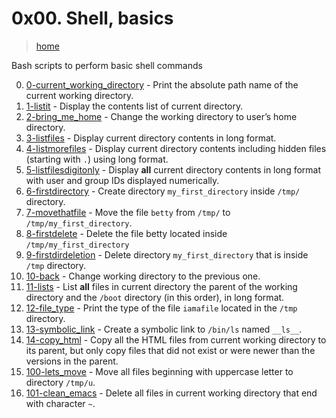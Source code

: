 # 0x00. Shell, basics

> [home](../README.md)

Bash scripts to perform basic shell commands

0. [0-current_working_directory](./0-current_working_directory) - Print the
absolute path name of the current working directory.
1. [1-listit](./1-listit) - Display the contents list of current directory.
2. [2-bring_me_home](./2-bring_me_home) - Change the working directory to
   user’s home directory.
3. [3-listfiles](./3-listfiles) - Display current directory contents in long
   format.
4. [4-listmorefiles](./4-listmorefiles) - Display current directory contents
   including hidden files (starting with `.`) using long format.
5. [5-listfilesdigitonly](./5-listfilesdigitonly) - Display **all** current
   directory contents in long format with user and group IDs displayed
   numerically.
6. [6-firstdirectory](./6-firstdirectory) - Create directory
   `my_first_directory` inside `/tmp/` directory.
7. [7-movethatfile](./7-movethatfile) - Move the file `betty` from `/tmp/`
   to `/tmp/my_first_directory`.
8. [8-firstdelete](./8-firstdelete) - Delete the file betty located inside
   `/tmp/my_first_directory`
9. [9-firstdirdeletion](./9-firstdirdeletion) - Delete directory
   `my_first_directory` that is inside `/tmp` directory.
10. [10-back](./10-back) - Change working directory to the previous one.
11. [11-lists](./11-lists) - List **all** files in current directory
    the parent of the working directory and the `/boot` directory
    (in this order), in long format.
12. [12-file_type](./12-file_type) - Print the type of the file `iamafile`
    located in the `/tmp` directory.
13. [13-symbolic_link](./13-symbolic_link) - Create a symbolic link to `/bin/ls`
    named `__ls__`.
14. [14-copy_html](./14-copy_html) - Copy all the HTML files from current
    working directory to its parent, but only copy files that did not exist
    or were newer than the versions in the parent.
15. [100-lets_move](./100-lets_move) - Move all files beginning with uppercase
    letter to directory `/tmp/u`.
16. [101-clean_emacs](./101-clean_emacs) - Delete all files in current working
    directory that end with character `~`.
